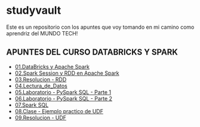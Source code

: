 # studyvault
Este es un repositorio con los apuntes que voy tomando en mi camino como aprendriz del MUNDO TECH!

<h2>APUNTES DEL CURSO DATABRICKS Y SPARK</h2>
<ul>
  <li><a href="01.DataBricks y Apache Spark.html">01.DataBricks y Apache Spark</a>
     <li><a href="02.Spark Session y RDD en Apache Spark.html">02.Spark Session y RDD en Apache Spark</a>
        <li><a href="03.Resolucion - RDD.html">03.Resolucion - RDD</a>
           <li><a href="04.Lectura_de_Datos.html">04.Lectura_de_Datos</a>
              <li><a href="05.Laboratorio - PySpark SQL - Parte 1.html">05.Laboratorio - PySpark SQL - Parte 1</a>
                 <li><a href="06.Laboratorio - PySpark SQL - Parte 2.html">06.Laboratorio - PySpark SQL - Parte 2</a>
                    <li><a href="07.Spark SQL.html">07.Spark SQL</a>
                       <li><a href="08.Clase - Ejemplo practico de UDF.html">08.Clase - Ejemplo practico de UDF</a>
                       <li><a href="09.Resolucion - UDF.html">09.Resolucion - UDF</a>
</ul>
